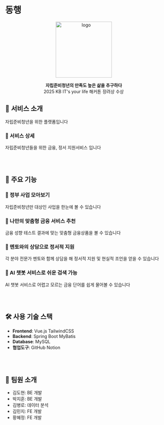 # 동행

<p align="center">
  <img src="[../frontend/src/assets/images/logo/icon.png](https://github.com/KB-hackathon-JGDL/frontend/blob/main/src/assets/images/logo/icon.png)" alt="logo" width="180"/>
</p>

<p align="center">
  <strong>자립준비청년의 만족도 높은 삶을 추구하다</strong><br/>
  2025 KB IT's your life 해커톤 장려상 수상
</p>

## 📌 서비스 소개
자립준비청년을 위한 플랫폼입니다  

### 📖 서비스 상세
자립준비청년들을 위한 금융, 정서 지원서비스 입니다

<br/><br/>

## 📌 주요 기능

### 📝 정부 사업 모아보기
자립준비청년만 대상인 사업을 한눈에 볼 수 있습니다  

### 📝 나만의 맞춤형 금융 서비스 추천
금융 성향 테스트 결과에 맞는 맞춤형 금융상품을 볼 수 있습니다  

### 📝 멘토와의 상담으로 정서적 지원
각 분야 전문가 멘토와 함께 상담을 해 정서적 지원 및 현실적 조언을 얻을 수 있습니다  

### 📝 AI 챗봇 서비스로 쉬운 검색 가능
AI 챗봇 서비스로 어렵고 모르는 금융 단어를 쉽게 물어볼 수 있습니다  

<br/><br/>

## 🛠️ 사용 기술 스택
- **Frontend**: Vue.js TailwindCSS  
- **Backend**: Spring Boot MyBatis  
- **Database**: MySQL  
- **협업도구**: GitHub Notion  

<br/><br/>

## 👥 팀원 소개
- 김도현: BE 개발  
- 박지훈: BE 개발  
- 김병로: 데이터 분석
- 김민지: FE 개발  
- 황혜정: FE 개발  

